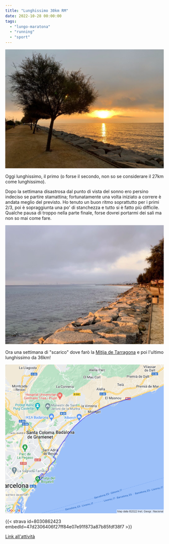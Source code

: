 ```yaml
---
title: "Lunghissimo 30km RM"
date: 2022-10-28 00:00:00
tags: 
  - "lungo-maratona"
  - "running"
  - "sport"
---
```


![](images/IMG_0558-1024x768.jpg)

Oggi lunghissimo, il primo (o forse il secondo, non so se considerare il 27km come lunghissimo).

Dopo la settimana disastrosa dal punto di vista del sonno ero persino indeciso se partire stamattina; fortunatamente una volta iniziato a correre è andata meglio del previsto. Ho tenuto un buon ritmo soprattutto per i primi 2/3, poi è sopraggiunta una po' di stanchezza e tutto si è fatto più difficile. Qualche pausa di troppo nella parte finale, forse dovrei portarmi dei sali ma non so mai come fare.

![](images/IMG_0560-1024x768.jpg)

Ora una settimana di "scarico" dove farò la [Mitija de Tarragona](https://www.mitjatarragona.cat/es/) e poi l'ultimo lunghissimo da 36km!

![](images/20221028-activity-map.png)

{{< strava id=8030862423 embedId=47d2306406f27ff84e07e91f873a87b85fdf38f7 >}}

[Link all'attività](https://strava.com/activities/8030862423)
